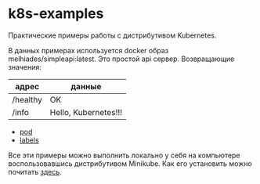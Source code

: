 # k8s-examples
Практические примеры работы с дистрибутивом Kubernetes.

В данных примерах используется docker образ melhiades/simpleapi:latest. Это простой api сервер. Возвращающие значения:

| адрес    | данные               |
| -------- | -------------------- |
| /healthy | OK                   |
| /info    | Hello, Kubernetes!!! |

- [pod](content/pod.md)
- [labels](content/labels.md)

Все эти примеры можно выполнить локально у себя на компьютере воспользовавшись дистрибутивом Minikube. Как его установить можно почитать [здесь](https://kubernetes.io/docs/tasks/tools/install-minikube/).
